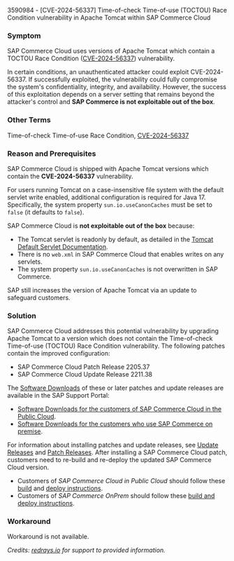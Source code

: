3590984 - [CVE-2024-56337] Time-of-check Time-of-use (TOCTOU) Race Condition vulnerability in Apache Tomcat within SAP Commerce Cloud

### Symptom

SAP Commerce Cloud uses versions of Apache Tomcat which contain a TOCTOU Race Condition ([CVE-2024-56337](https://www.cve.org/CVERecord?id=CVE-2024-56337)) vulnerability.

In certain conditions, an unauthenticated attacker could exploit CVE-2024-56337. If successfully exploited, the vulnerability could fully compromise the system's confidentiality, integrity, and availability. However, the success of this exploitation depends on a server setting that remains beyond the attacker's control and **SAP Commerce is not exploitable out of the box**.

### Other Terms

Time-of-check Time-of-use Race Condition, [CVE-2024-56337](https://www.cve.org/CVERecord?id=CVE-2024-56337)

### Reason and Prerequisites

SAP Commerce Cloud is shipped with Apache Tomcat versions which contain the **CVE-2024-56337** vulnerability.

For users running Tomcat on a case-insensitive file system with the default servlet write enabled, additional configuration is required for Java 17. Specifically, the system property `sun.io.useCanonCaches` must be set to `false` (it defaults to `false`).

SAP Commerce Cloud is **not exploitable out of the box** because:

- The Tomcat servlet is readonly by default, as detailed in the [Tomcat Default Servlet Documentation](https://tomcat.apache.org/tomcat-9.0-doc/default-servlet.html).
- There is no `web.xml` in SAP Commerce Cloud that enables writes on any servlets.
- The system property `sun.io.useCanonCaches` is not overwritten in SAP Commerce.

SAP still increases the version of Apache Tomcat via an update to safeguard customers.

### Solution

SAP Commerce Cloud addresses this potential vulnerability by upgrading Apache Tomcat to a version which does not contain the Time-of-check Time-of-use (TOCTOU) Race Condition vulnerability. The following patches contain the improved configuration:

- SAP Commerce Cloud Patch Release 2205.37
- SAP Commerce Cloud Update Release 2211.38

The [Software Downloads](https://me.sap.com/notes/0003590984/S) of these or later patches and update releases are available in the SAP Support Portal:

- [Software Downloads for the customers of SAP Commerce Cloud in the Public Cloud](https://launchpad.support.sap.com/#/softwarecenter/template/products/_APP=00200682500000001943&_EVENT=NEXT&HEADER=Y&FUNCTIONBAR=Y&EVENT=TREE&NE=NAVIGATE&ENR=73555000100800001224&V=MAINT&TA=ACTUAL/SAP%20COMMERCE%20CLOUD%20V2).
- [Software Downloads for the customers who use SAP Commerce on premise](https://launchpad.support.sap.com/#/softwarecenter/template/products/%20_APP=00200682500000001943&_EVENT=DISPHIER&HEADER=Y&FUNCTIONBAR=N&EVENT=TREE&NE=NAVIGATE&ENR=67837800100800007216&V=INST&TA=ACTUAL&PAGE=SEARCH/SAP%20COMMERCE).

For information about installing patches and update releases, see [Update Releases](https://help.sap.com/docs/SAP_COMMERCE_CLOUD_PUBLIC_CLOUD/75d4c3895cb346008545900bffe851ce/cba026d2b36c4ab18f89525df92cc815.html?locale=en-US) and [Patch Releases](https://help.sap.com/docs/SAP_COMMERCE/eed845124da0491e875df8139c4e6e8c/cba026d2b36c4ab18f89525df92cc815.html?locale=en-US). After installing a SAP Commerce Cloud patch, customers need to re-build and re-deploy the updated SAP Commerce Cloud version.

- Customers of *SAP Commerce Cloud in Public Cloud* should follow these [build](https://help.sap.com/viewer/0fa6bcf4736c46f78c248512391eb467/LATEST/en-US/79763857d2264a189cb577fc90de0fea.html) and [deploy instructions](https://help.sap.com/viewer/0fa6bcf4736c46f78c248512391eb467/LATEST/en-US/72e126a98eb14b668709be9946070e5c.html).
- Customers of *SAP Commerce OnPrem* should follow these [build and deploy instructions](https://help.sap.com/viewer/a74589c3a81a4a95bf51d87258c0ab15/LATEST/en-US/8bb0ad2786691014b930c18dd4cd7851.html).

### Workaround

Workaround is not available.

_Credits: [redrays.io](https://redrays.io) for support to provided information._